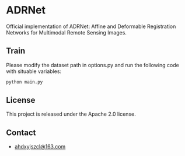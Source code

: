 # ADRNet
Official implementation of ADRNet: Affine and Deformable Registration Networks for Multimodal Remote Sensing Images.

## Train

Please modify the dataset path in options.py and run the following code with situable variables:
```bash
python main.py
```

## License

This project is released under the Apache 2.0 license.

## Contact
- ahdxyjszcl@163.com

